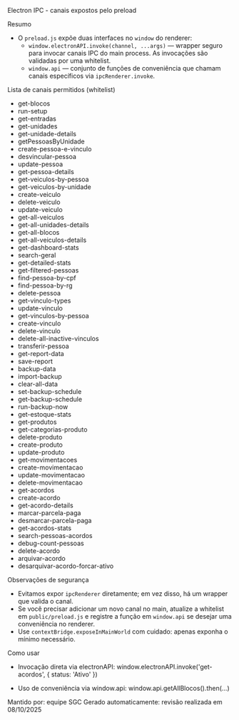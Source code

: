 Electron IPC - canais expostos pelo preload

Resumo
- O `preload.js` expõe duas interfaces no `window` do renderer:
  - `window.electronAPI.invoke(channel, ...args)` — wrapper seguro para invocar canais IPC do main process. As invocações são validadas por uma whitelist.
  - `window.api` — conjunto de funções de conveniência que chamam canais específicos via `ipcRenderer.invoke`.

Lista de canais permitidos (whitelist)
- get-blocos
- run-setup
- get-entradas
- get-unidades
- get-unidade-details
- getPessoasByUnidade
- create-pessoa-e-vinculo
- desvincular-pessoa
- update-pessoa
- get-pessoa-details
- get-veiculos-by-pessoa
- get-veiculos-by-unidade
- create-veiculo
- delete-veiculo
- update-veiculo
- get-all-veiculos
- get-all-unidades-details
- get-all-blocos
- get-all-veiculos-details
- get-dashboard-stats
- search-geral
- get-detailed-stats
- get-filtered-pessoas
- find-pessoa-by-cpf
- find-pessoa-by-rg
- delete-pessoa
- get-vinculo-types
- update-vinculo
- get-vinculos-by-pessoa
- create-vinculo
- delete-vinculo
- delete-all-inactive-vinculos
- transferir-pessoa
- get-report-data
- save-report
- backup-data
- import-backup
- clear-all-data
- set-backup-schedule
- get-backup-schedule
- run-backup-now
- get-estoque-stats
- get-produtos
- get-categorias-produto
- delete-produto
- create-produto
- update-produto
- get-movimentacoes
- create-movimentacao
- update-movimentacao
- delete-movimentacao
- get-acordos
- create-acordo
- get-acordo-details
- marcar-parcela-paga
- desmarcar-parcela-paga
- get-acordos-stats
- search-pessoas-acordos
- debug-count-pessoas
- delete-acordo
- arquivar-acordo
- desarquivar-acordo-forcar-ativo

Observações de segurança
- Evitamos expor `ipcRenderer` diretamente; em vez disso, há um wrapper que valida o canal.
- Se você precisar adicionar um novo canal no main, atualize a whitelist em `public/preload.js` e registre a função em `window.api` se desejar uma conveniência no renderer.
- Use `contextBridge.exposeInMainWorld` com cuidado: apenas exponha o mínimo necessário.

Como usar
- Invocação direta via electronAPI:
  window.electronAPI.invoke('get-acordos', { status: 'Ativo' })

- Uso de conveniência via window.api:
  window.api.getAllBlocos().then(...)


Mantido por: equipe SGC
Gerado automaticamente: revisão realizada em 08/10/2025
